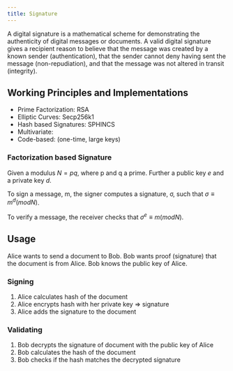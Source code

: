 ```yaml
---
title: Signature
---
```

A digital signature is a mathematical scheme for demonstrating the authenticity of digital messages or documents. A valid digital signature gives a recipient reason to believe that the message was created by a known sender (authentication), that the sender cannot deny having sent the message (non-repudiation), and that the message was not altered in transit (integrity).



## Working Principles and Implementations

* Prime Factorization: RSA
* Elliptic Curves: Secp256k1
* Hash based Signatures: SPHINCS
* Multivariate:  
* Code-based:  (one-time, large keys)



### Factorization based Signature
Given a modulus $N = pq$, where p and q a prime.
Further a public key $e$ and a private key $d$.

To sign a message, m, the signer computes a signature, σ, such that $σ ≡ m^d (mod N)$. 

To verify a message, the receiver checks that $σ^e ≡ m (mod N)$.



## Usage
Alice wants to send a document to Bob. Bob wants proof (signature) that the document is from Alice. Bob knows the public key of Alice.

### Signing
1. Alice calculates hash of the document
1. Alice encrypts hash with her private key => signature
1. Alice adds the signature to the document


### Validating
1. Bob decrypts the signature of document with the public key of Alice
1. Bob calculates the hash of the document
1. Bob checks if the hash matches the decrypted signature











